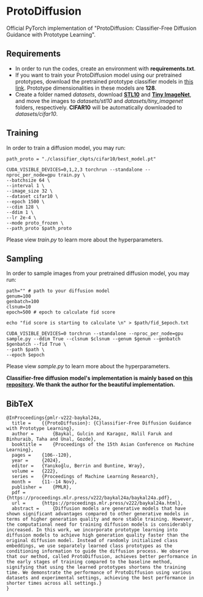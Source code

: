 # ProtoDiffusion
Official PyTorch implementation of "ProtoDiffusion: Classifier-Free Diffusion Guidance with Prototype Learning".

## Requirements
- In order to run the codes, create an environment with **requirements.txt**.
- If you want to train your ProtoDiffusion model using our pretrained prototypes, download the pretrained prototype classifier models in [this link](https://drive.google.com/drive/folders/1_fkPSd3fDtLk4Vwhm6crSxE8Im2MGoG1?usp=drive_link). Prototype dimensionalities in these models are **128**.
- Create a folder named _datasets_, download **[STL10](https://cs.stanford.edu/~acoates/stl10/)** and **[Tiny ImageNet](http://cs231n.stanford.edu/tiny-imagenet-200.zip)**, and move the images to _datasets/stl10_ and _datasets/tiny_imagenet_ folders, respectively. **CIFAR10** will be automatically downloaded to _datasets/cifar10_.

## Training
In order to train a diffusion model, you may run:
```
path_proto = "./classifier_ckpts/cifar10/best_model.pt"

CUDA_VISIBLE_DEVICES=0,1,2,3 torchrun --standalone --nproc_per_node=gpu train.py \
--batchsize 64 \
--interval 1 \
--image_size 32 \
--dataset cifar10 \
--epoch 1500 \
--cdim 128 \
--ddim 1 \
--lr 2e-4 \
--mode proto_frozen \
--path_proto $path_proto
```
Please view _train.py_ to learn more about the hyperparameters.

## Sampling
In order to sample images from your pretrained diffusion model, you may run:
```
path="" # path to your diffusion model
genum=100
genbatch=100
clsnum=10
epoch=500 # epoch to calculate fid score

echo "fid score is starting to calculate \n" > $path/fid_$epoch.txt

CUDA_VISIBLE_DEVICES=0 torchrun --standalone --nproc_per_node=gpu sample.py --ddim True --clsnum $clsnum --genum $genum --genbatch $genbatch --fid True \
--path $path \
--epoch $epoch 
```
Please view _sample.py_ to learn more about the hyperparameters.

**Classifier-free diffusion model's implementation is mainly based on [this repository](https://github.com/coderpiaobozhe/classifier-free-diffusion-guidance-Pytorch). We thank the author for the beautiful implementation.**

## BibTeX

```
@InProceedings{pmlr-v222-baykal24a,
  title = 	 {{ProtoDiffusion}: {C}lassifier-Free Diffusion Guidance with Prototype Learning},
  author =       {Baykal, Gulcin and Karagoz, Halil Faruk and Binhuraib, Taha and Unal, Gozde},
  booktitle = 	 {Proceedings of the 15th Asian Conference on Machine Learning},
  pages = 	 {106--120},
  year = 	 {2024},
  editor = 	 {Yanıkoğlu, Berrin and Buntine, Wray},
  volume = 	 {222},
  series = 	 {Proceedings of Machine Learning Research},
  month = 	 {11--14 Nov},
  publisher =    {PMLR},
  pdf = 	 {https://proceedings.mlr.press/v222/baykal24a/baykal24a.pdf},
  url = 	 {https://proceedings.mlr.press/v222/baykal24a.html},
  abstract = 	 {Diffusion models are generative models that have shown significant advantages compared to other generative models in terms of higher generation quality and more stable training. However, the computational need for training diffusion models is considerably increased. In this work, we incorporate prototype learning into diffusion models to achieve high generation quality faster than the original diffusion model. Instead of randomly initialized class embeddings, we use separately learned class prototypes as the conditioning information to guide the diffusion process. We observe that our method, called ProtoDiffusion, achieves better performance in the early stages of training compared to the baseline method, signifying that using the learned prototypes shortens the training time. We demonstrate the performance of ProtoDiffusion using various datasets and experimental settings, achieving the best performance in shorter times across all settings.}
}
```
